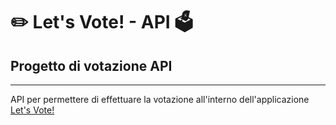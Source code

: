 # ✏️ Let's Vote! - API 🗳

## Progetto di votazione API


-----------------------------------------------------

API per permettere di effettuare la votazione all'interno dell'applicazione 
[Let's Vote!](https://github.com/yeganyan-ani/progetto_Votazione.git)
